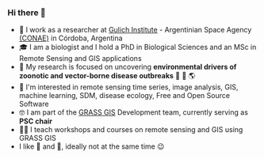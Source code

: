 ### Hi there 👋

- 🔭 I work as a researcher at [Gulich Institute](https://ig.conae.unc.edu.ar/) - Argentinian Space Agency [(CONAE)](https://www.argentina.gob.ar/ciencia/conae) in Córdoba, Argentina
- :mortar_board: I am a biologist and I hold a PhD in Biological Sciences and an MSc in Remote Sensing and GIS applications
- :microscope: My research is focused on uncovering **environmental drivers of zoonotic and vector-borne disease outbreaks** :mosquito: :satellite: :earth_americas:
- :pushpin: I'm interested in remote sensing time series, image analysis, GIS, machine learning, SDM, disease ecology, Free and Open Source Software
- 🤓 I am part of the [GRASS GIS](https://grass.osgeo.org/) Development team, currently serving as **PSC chair**
- :teacher: I teach workshops and courses on remote sensing and GIS using GRASS GIS
- I like :mate: and 🍻, ideally not at the same time 😉
